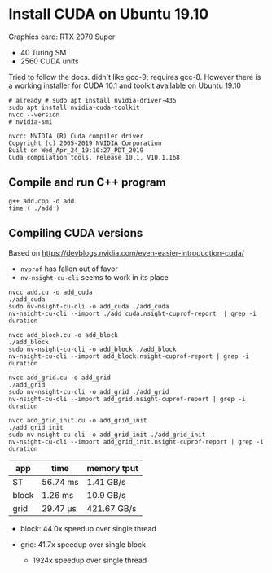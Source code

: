 # Install CUDA on Ubuntu 19.10

Graphics card: RTX 2070 Super
 - 40 Turing SM
 - 2560 CUDA units

Tried to follow the docs. didn't like gcc-9; requires gcc-8. However there is a working installer for CUDA 10.1 and toolkit available on Ubuntu 19.10


```
# already # sudo apt install nvidia-driver-435
sudo apt install nvidia-cuda-toolkit
nvcc --version
# nvidia-smi
```


    nvcc: NVIDIA (R) Cuda compiler driver
    Copyright (c) 2005-2019 NVIDIA Corporation
    Built on Wed_Apr_24_19:10:27_PDT_2019
    Cuda compilation tools, release 10.1, V10.1.168



## Compile and run C++ program


```
g++ add.cpp -o add
time ( ./add )
```


## Compiling CUDA versions

Based on https://devblogs.nvidia.com/even-easier-introduction-cuda/

- `nvprof` has fallen out of favor
- `nv-nsight-cu-cli` seems to work in its place

```
nvcc add.cu -o add_cuda
./add_cuda
sudo nv-nsight-cu-cli -o add_cuda ./add_cuda
nv-nsight-cu-cli --import ./add_cuda.nsight-cuprof-report  | grep -i duration

nvcc add_block.cu -o add_block
./add_block
sudo nv-nsight-cu-cli -o add_block ./add_block
nv-nsight-cu-cli --import add_block.nsight-cuprof-report | grep -i duration

nvcc add_grid.cu -o add_grid
./add_grid
sudo nv-nsight-cu-cli -o add_grid ./add_grid
nv-nsight-cu-cli --import add_grid.nsight-cuprof-report | grep -i duration

nvcc add_grid_init.cu -o add_grid_init
./add_grid_init
sudo nv-nsight-cu-cli -o add_grid_init ./add_grid_init
nv-nsight-cu-cli --import add_grid_init.nsight-cuprof-report | grep -i duration

```


|app   | time     | memory tput |
|------|----------|-------------|
|ST    | 56.74 ms |   1.41 GB/s |
|block |  1.26 ms |  10.9  GB/s |
|grid  | 29.47 µs | 421.67 GB/s |



- block: 44.0x speedup over single thread

- grid:  41.7x speedup over single block
  - 1924x speedup over single thread
